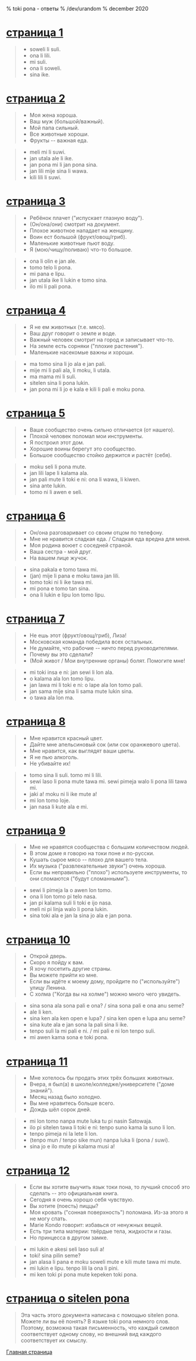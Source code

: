 % toki pona - ответы
% /dev/urandom
% december 2020

<h1><a name="p1" id="p1" href="ru_1.html">страница 1</a></h1>

> * soweli li suli.
> * ona li lili.
> * mi suli.
> * ona li soweli.
> * sina ike.

<h1><a name="p2" id="p2" href="ru_2.html">страница 2</a></h1>

> * Моя жена хороша.
> * Ваш муж (большой/важный).
> * Мой папа сильный.
> * Все животные хороши.
> * Фрукты -- важная еда.
<!---->
> * meli mi li suwi.
> * jan utala ale li ike.
> * jan pona mi li jan pona sina.
> * jan lili mije sina li wawa.
> * kili lili li suwi.

<h1><a name="p3" id="p3" href="ru_3.html">страница 3</a></h1>

> * Ребёнок плачет ("испускает глазную воду").
> * (Он/она/они) смотрит на документ.
> * Плохое животное нападает на женщину.
> * Воин ест большой (фрукт/овощ/гриб).
> * Маленькие животные пьют воду.
> * Я (мою/чищу/поливаю) что-то большое. 
<!---->
> * ona li olin e jan ale.
> * tomo telo li pona.
> * mi pana e lipu.
> * jan utala ike li lukin e tomo sina.
> * ilo mi li pali pona.

<h1><a name="p4" id="p4" href="ru_4.html">страница 4</a></h1>

> * Я не ем животных (т.е. мясо).
> * Ваш друг говорит о земле и воде.
> * Важный человек смотрит на город и записывает что-то.
> * На земле есть сорняки ("плохие растения").
> * Маленькие насекомые важны и хороши.
<!---->
> * ma tomo sina li jo ala e jan pali.
> * mije mi li pali ala, li moku, li utala. 
> * ma mama mi li suli.
> * sitelen sina li pona lukin.
> * jan pona mi li jo e kala e kili li pali e moku pona.

<h1><a name="p5" id="p5" href="ru_5.html">страница 5</a></h1>

> * Ваше сообщество очень сильно отличается (от нашего).
> * Плохой человек поломал мои инструменты.
> * Я построил этот дом.
> * Хорошие воины берегут это сообщество.
> * Большое сообщество стойко держится и растёт (себя).
<!---->
> * moku seli li pona mute.
> * jan lili lape li kalama ala.
> * jan pali mute li toki e ni: ona li wawa, li kiwen.
> * sina ante lukin.
> * tomo ni li awen e seli.

<h1><a name="p6" id="p6" href="ru_6.html">страница 6</a></h1>

> * Он/она разговаривает со своим отцом по телефону.
> * Мне не нравится сладкая еда. / Сладкая еда вредна для меня.
> * Моя родина воюет с соседней страной.
> * Ваша сестра - мой друг.
> * На вашем лице жучок.
<!---->
> * sina pakala e tomo tawa mi.
> * (jan) mije li pana e moku tawa jan lili.
> * tomo toki ni li ike tawa mi.
> * mi pona e tomo tan sina.
> * ona li lukin e lipu lon tomo lipu.
>

<h1><a name="p7" id="p7" href="ru_7.html">страница 7</a></h1>

> * Не ешь этот (фрукт/овощ/гриб), Лиза!
> * Московская команда победила всех остальных.
> * Не думайте, что рабочие -- ничто перед руководителями.
> * Почему вы это сделали?
> * (Мой живот / Мои внутренние органы) болят. Помогите мне!
<!---->
> * mi toki insa e ni: jan sewi li lon ala.
> * o kalama ala lon tomo lipu.
> * jan lawa mi li toki e ni: o lape ala lon tomo pali.
> * jan sama mije sina li sama mute lukin sina.
> * o tawa ala lon ma.

<h1><a name="p8" id="p8" href="ru_8.html">страница 8</a></h1>

> * Мне нравится красный цвет.
> * Дайте мне апельсиновый сок (или сок оранжевого цвета).
> * Мне нравится, как выглядят ваши цветы.
> * Я не пью алкоголь.
> * Не убивайте их!
<!---->
> * tomo sina li suli. tomo mi li lili.
> * sewi laso li pona mute tawa mi. sewi pimeja walo li pona lili tawa mi.
> * jaki a! moku ni li ike mute a!
> * mi lon tomo loje.
> * jan nasa li kute ala e mi.

<h1><a name="p9" id="p9" href="ru_9.html">страница 9</a></h1>

> * Мне не нравятся сообщества с большим количеством людей.
> * В этом доме я говорю на токи поне и по-русски.
> * Кушать сырое мясо -- плохо для вашего тела.
> * Их музыка ("развлекательные звуки") очень хороша.
> * Если вы неправильно ("плохо") используете инструменты, то они сломаются
> ("будут сломанными").
<!---->
> * sewi li pimeja la o awen lon tomo.
> * ona li lon tomo pi telo nasa.
> * jan pi kalama suli li toki e ijo nasa.
> * meli ni pi linja walo li pona lukin.
> * sina toki ala e jan la sina jo ala e jan pona.
>

<h1><a name="p10" id="p10" href="ru_10.html">страница 10</a></h1>

> * Открой дверь.
> * Скоро я пойду к вам.
> * Я хочу посетить другие страны.
> * Вы можете прийти ко мне.
> * Если вы идёте к моему дому, пройдите по ("используйте") улицу Ленина.
> * С холма ("Когда вы на холме") можно много чего увидеть.
<!---->
> * sina sona ala sona pali e ona? / sina sona pali e ona anu seme?
> * ale li ken.
> * sina ken ala ken open e lupa? / sina ken open e lupa anu seme?
> * sina kute ala e jan sona la pali sina li ike.
> * tenpo suli la mi pali e ni. / mi pali e ni lon tenpo suli.
> * mi awen kama sona e toki pona.
>

<h1><a name="p11" id="p11" href="ru_11.html">страница 11</a></h1>

> * Мне хотелось бы продать этих трёх больших животных.
> * Вчера, я был(а) в школе/колледже/университете ("доме знаний").
> * Месяц назад было холодно.
> * Вы мне нравитесь больше всего.
> * Дождь шёл сорок дней.
<!---->
> * mi lon tomo nanpa mute luka tu pi nasin Satowaja.
> * ilo pi sitelen tawa li toki e ni: tenpo suno kama la suno li lon.
> * tenpo pimeja ni la lete li lon.
> * (tenpo mun / tenpo sike mun) nanpa luka li (pona / suwi).
> * sina jo e ilo mute pi kalama musi a!

<h1><a name="p12" id="p12" href="ru_12.html">страница 12</a></h1>

> * Если вы хотите выучить язык токи пона, то лучший способ это сделать -- это 
> официальная книга.
> * Сегодня я очень хорошо себя чувствую.
> * Вы хотите (поесть) пиццы?
> * Моя кровать ("сонная поверхность") поломана. Из-за этого я не могу спать.
> * Marie Kondo говорит: избавься от ненужных вещей.
> * Есть три типа материи: твёрдые тела, жидкости и газы.
> * Но принцесса в другом замке.
<!---->
> * mi lukin e akesi seli laso suli a!
> * toki! sina pilin seme?
> * jan alasa li pana e moku soweli mute e kili mute tawa mi mute.
> * mi lukin e lipu. tenpo lili la ona li pini.
> * mi ken toki pi pona mute kepeken toki pona.

<h1><a name="sp" id="sp" href="ru_sitelen_pona.html">страница о sitelen pona</a></h1>

> Эта часть этого документа написана с помощью sitelen pona. Можете ли вы её
> понять?
> В языке toki pona немного слов. Поэтому, возможна такая письменность, что
> каждый символ соответствует одному слову, но внешний вид каждого соответствует
> их смыслу.

[Главная страница](index.html)
